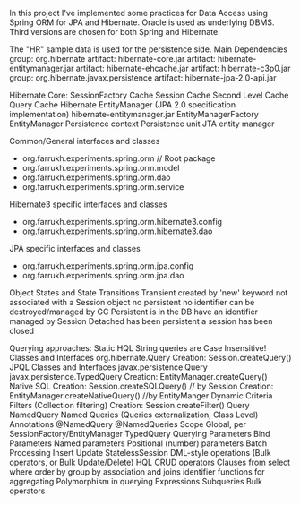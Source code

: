 In this project I've implemented some practices for Data Access using Spring ORM for JPA and Hibernate.
Oracle is used as underlying DBMS. 
Third versions are chosen for both Spring and Hibernate.

The "HR" sample data is used for the persistence side.
Main Dependencies
  group: org.hibernate
    artifact: hibernate-core.jar
    artifact: hibernate-entitymanager.jar
    artifact: hibernate-ehcache.jar
    artifact: hibernate-c3p0.jar
  group: org.hibernate.javax.persistence
    artifact: hibernate-jpa-2.0-api.jar
  
Hibernate Core:
  SessionFactory
  Cache
    Session Cache
    Second Level Cache
    Query Cache
Hibernate EntityManager (JPA 2.0 specification implementation) 
  hibernate-entitymanager.jar 
  EntityManagerFactory
  EntityManager
  Persistence context
  Persistence unit
  JTA entity manager

Common/General interfaces and classes
 - org.farrukh.experiments.spring.orm // Root package
 - org.farrukh.experiments.spring.orm.model
 - org.farrukh.experiments.spring.orm.dao
 - org.farrukh.experiments.spring.orm.service
 
Hibernate3 specific interfaces and classes
 - org.farrukh.experiments.spring.orm.hibernate3.config
 - org.farrukh.experiments.spring.orm.hibernate3.dao
 
JPA specific interfaces and classes
 - org.farrukh.experiments.spring.orm.jpa.config
 - org.farrukh.experiments.spring.orm.jpa.dao


Object States and State Transitions
  Transient
    created by 'new' keyword
    not associated with a Session object
    no persistent 
    no identifier
    can be destroyed/managed by GC
  Persistent
    is in the DB
    have an identifier
    managed by Session
  Detached
    has been persistent
    a session has been closed
    
Querying approaches:
  Static
     HQL
       String queries
         are Case Insensitive!
       Classes and Interfaces
         org.hibernate.Query
       Creation: Session.createQuery()
     JPQL
       Classes and Interfaces
         javax.persistence.Query
         javax.persistence.TypedQuery
       Creation: EntityManager.createQuery()
     Native SQL
       Creation: Session.createSQLQuery() // by Session
       Creation: EntityManager.createNativeQuery() //by EntityManger
  Dynamic
     Criteria
  Filters (Collection filtering)
       Creation: Session.createFilter()
  Query
  NamedQuery Named Queries (Queries externalization, Class Level)
    Annotations
      @NamedQuery
      @NamedQueries
    Scope
     Global, per SessionFactory/EntityManager
  TypedQuery
Querying
  Parameters
    Bind Parameters
     Named parameters
     Positional (number) parameters
Batch Processing
  Insert
  Update
  StatelessSession
  DML-style operations (Bulk operators, or Bulk Update/Delete)
HQL
  CRUD operators
  Clauses
    from 
    select
    where
    order by
    group by
  association and joins
  identifier
  functions for aggregating
  Polymorphism in querying
  Expressions
  Subqueries
  Bulk operators 
  
  
  
        
        
 